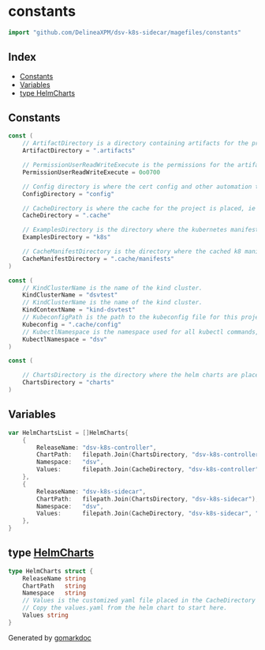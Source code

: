 <!-- Code generated by gomarkdoc. DO NOT EDIT -->

# constants

```go
import "github.com/DelineaXPM/dsv-k8s-sidecar/magefiles/constants"
```

## Index

- [Constants](#constants)
- [Variables](#variables)
- [type HelmCharts](#type-helmcharts)

## Constants

```go
const (
    // ArtifactDirectory is a directory containing artifacts for the project and shouldn't be committed to source.
    ArtifactDirectory = ".artifacts"

    // PermissionUserReadWriteExecute is the permissions for the artifact directory.
    PermissionUserReadWriteExecute = 0o0700

    // Config directory is where the cert config and other automation task defaults are configured.
    ConfigDirectory = "config"

    // CacheDirectory is where the cache for the project is placed, ie artifacts that don't need to be rebuilt often.
    CacheDirectory = ".cache"

    // ExamplesDirectory is the directory where the kubernetes manifests are stored.
    ExamplesDirectory = "k8s"

    // CacheManifestDirectory is the directory where the cached k8 manifests are copied to.
    CacheManifestDirectory = ".cache/manifests"
)
```

```go
const (
    // KindClusterName is the name of the kind cluster.
    KindClusterName = "dsvtest"
    // KindClusterName is the name of the kind cluster.
    KindContextName = "kind-dsvtest"
    // KubeconfigPath is the path to the kubeconfig file for this project, which is cached locally.
    Kubeconfig = ".cache/config"
    // KubectlNamespace is the namespace used for all kubectl commands, so that they don't operate in default or other namespace by accident.
    KubectlNamespace = "dsv"
)
```

```go
const (

    // ChartsDirectory is the directory where the helm charts are placed, in sub directories.
    ChartsDirectory = "charts"
)
```

## Variables

```go
var HelmChartsList = []HelmCharts{
    {
        ReleaseName: "dsv-k8s-controller",
        ChartPath:   filepath.Join(ChartsDirectory, "dsv-k8s-controller"),
        Namespace:   "dsv",
        Values:      filepath.Join(CacheDirectory, "dsv-k8s-controller", "values.yaml"),
    },
    {
        ReleaseName: "dsv-k8s-sidecar",
        ChartPath:   filepath.Join(ChartsDirectory, "dsv-k8s-sidecar"),
        Namespace:   "dsv",
        Values:      filepath.Join(CacheDirectory, "dsv-k8s-sidecar", "values.yaml"),
    },
}
```

## type [HelmCharts](https://github.com/DelineaXPM/dsv-k8s-sidecar/blob/main/magefiles/constants/variables.mage.go#L7-L14)

```go
type HelmCharts struct {
    ReleaseName string
    ChartPath   string
    Namespace   string
    // Values is the customized yaml file placed in the CacheDirectory to run install with.
    // Copy the values.yaml from the helm chart to start here.
    Values string
}
```

Generated by [gomarkdoc](https://github.com/princjef/gomarkdoc)
